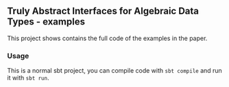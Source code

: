 ## Truly Abstract Interfaces for Algebraic Data Types - examples

This project shows contains the full code of the examples in the paper.

### Usage

This is a normal sbt project, you can compile code with `sbt compile` and run it with `sbt run`.
